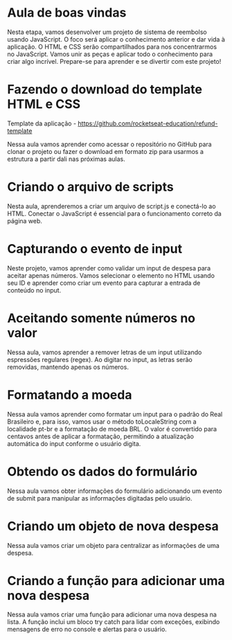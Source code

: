 # Aula de boas vindas
Nesta etapa, vamos desenvolver um projeto de sistema de reembolso usando JavaScript. O foco será aplicar o conhecimento anterior e dar vida à aplicação. O HTML e CSS serão compartilhados para nos concentrarmos no JavaScript. Vamos unir as peças e aplicar todo o conhecimento para criar algo incrível. Prepare-se para aprender e se divertir com este projeto! 

# Fazendo o download do template HTML e CSS
Template da aplicação - https://github.com/rocketseat-education/refund-template

Nessa aula vamos aprender como acessar o repositório no GitHub para clonar o projeto ou fazer o download em formato zip para usarmos a estrutura a partir dali nas próximas aulas.

# Criando o arquivo de scripts
Nesta aula, aprenderemos a criar um arquivo de script.js e conectá-lo ao HTML. Conectar o JavaScript é essencial para o funcionamento correto da página web.

# Capturando o evento de input
Neste projeto, vamos aprender como validar um input de despesa para aceitar apenas números. Vamos selecionar o elemento no HTML usando seu ID e aprender como criar um evento para capturar a entrada de conteúdo no input.

# Aceitando somente números no valor
Nessa aula, vamos aprender a remover letras de um input utilizando espressões regulares (regex). Ao digitar no input, as letras serão removidas, mantendo apenas os números.

# Formatando a moeda
Nessa aula vamos aprender como formatar um input para o padrão do Real Brasileiro e, para isso, vamos usar o método toLocaleString com a localidade pt-br e a formatação de moeda BRL. O valor é convertido para centavos antes de aplicar a formatação, permitindo a atualização automática do input conforme o usuário digita.

# Obtendo os dados do formulário
Nessa aula vamos obter informações do formulário adicionando um evento de submit para manipular as informações digitadas pelo usuário.

# Criando um objeto de nova despesa
Nessa aula vamos criar um objeto para centralizar as informações de uma despesa.

# Criando a função para adicionar uma nova despesa
Nessa aula vamos criar uma função para adicionar uma nova despesa na lista. A função inclui um bloco try catch para lidar com exceções, exibindo mensagens de erro no console e alertas para o usuário.

